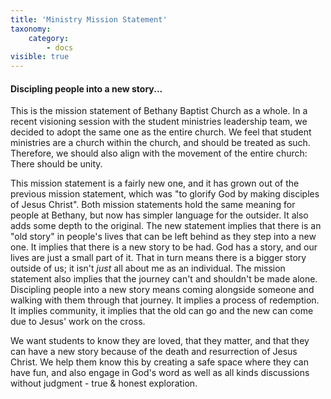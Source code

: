 ```yaml
---
title: 'Ministry Mission Statement'
taxonomy:
    category:
        - docs
visible: true
---
```


#### Discipling people into a new story...

This is the mission statement of Bethany Baptist Church as a whole. In a recent visioning session with the student ministries leadership team, we decided to adopt the same one as the entire church. We feel that student ministries are a church within the church, and should be treated as such. Therefore, we should also align with the movement of the entire church: There should be unity. 

This mission statement is a fairly new one, and it has grown out of the previous mission statement, which was "to glorify God by making disciples of Jesus Christ". Both mission statements hold the same meaning for people at Bethany, but now has simpler language for the outsider. It also adds some depth to the original. The new statement implies that there is an "old story" in people's lives that can be left behind as they step into a new one. It implies that there is a new story to be had. God has a story, and our lives are just a small part of it. That in turn means there is a bigger story outside of us; it isn't _just_ all about me as an individual. The mission statement also implies that the journey can't and shouldn't be made alone. Discipling people into a new story means coming alongside someone and walking with them through that journey. It implies a process of redemption. It implies community, it implies that the old can go and the new can come due to Jesus' work on the cross. 

We want students to know they are loved, that they matter, and that they can have a new story because of the death and resurrection of Jesus Christ. We help them know this by creating a safe space where they can have fun, and also engage in God's word as well as all kinds discussions without judgment - true & honest exploration.
 


















